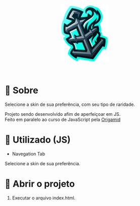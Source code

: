 <p align="center">
  <img src="./assets/img/lantern.png" width="150" />
</p>
<br/>

# :rocket: Sobre

Selecione a skin de sua preferência, com seu tipo de raridade.

<p>
  Projeto sendo desenvolvido afim de aperfeiçoar em JS. <br>
  Feito em paralelo ao curso de JavaScript pela <a href="https://www.origamid.com/curso/javascript-completo-es6/">Origamid</a>
</p>


# :dragon_face: Utilizado (JS)

- Navegation Tab
<p>Selecione a skin de sua preferência.</p>

# :beginner: Abrir o projeto

 1. Executar o arquivo index.html.
